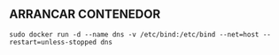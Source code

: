 ## ARRANCAR CONTENEDOR
```
sudo docker run -d --name dns -v /etc/bind:/etc/bind --net=host --restart=unless-stopped dns
```
